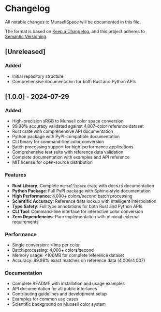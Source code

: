 # Changelog

All notable changes to MunsellSpace will be documented in this file.

The format is based on [Keep a Changelog](https://keepachangelog.com/en/1.0.0/),
and this project adheres to [Semantic Versioning](https://semver.org/spec/v2.0.0.html).

## [Unreleased]

### Added
- Initial repository structure
- Comprehensive documentation for both Rust and Python APIs

## [1.0.0] - 2024-07-29

### Added
- High-precision sRGB to Munsell color space conversion
- 99.98% accuracy validated against 4,007-color reference dataset
- Rust crate with comprehensive API documentation
- Python package with PyPI-compatible documentation
- CLI binary for command-line color conversion
- Batch processing support for high-performance applications
- Comprehensive test suite with reference data validation
- Complete documentation with examples and API reference
- MIT license for open-source distribution

### Features
- **Rust Library**: Complete `munsellspace` crate with docs.rs documentation
- **Python Package**: Full PyPI package with Sphinx-style documentation
- **High Performance**: 4,000+ colors/second batch processing
- **Scientific Accuracy**: Reference data lookup with intelligent interpolation
- **Type Safety**: Full type annotations for both Rust and Python APIs
- **CLI Tool**: Command-line interface for interactive color conversion
- **Zero Dependencies**: Pure implementation with minimal external requirements

### Performance
- Single conversion: <1ms per color
- Batch processing: 4,000+ colors/second
- Memory usage: <100MB for complete reference dataset
- Accuracy: 99.98% exact matches on reference data (4,006/4,007)

### Documentation
- Complete README with installation and usage examples
- API documentation for all public interfaces
- Contributing guidelines and development setup
- Examples for common use cases
- Scientific background on Munsell color system